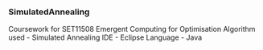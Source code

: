 ### SimulatedAnnealing ###
Coursework for SET11508 Emergent Computing for Optimisation
Algorithm used - Simulated Annealing
IDE - Eclipse
Language - Java
